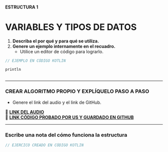 #### ESTRUCTURA 1  
# VARIABLES Y TIPOS DE DATOS

1. **Describa el por qué y para qué se utiliza.**  
2. **Genere un ejemplo internamente en el recuadro.**  
   - Utilice un editor de código para lograrlo.  

```kotlin
// EJEMPLO EN CÓDIGO KOTLIN

println



```

---

### CREAR ALGORITMO PROPIO Y EXPLÍQUELO PASO A PASO  
- Genere el link del audio y el link de GitHub.  

🔗 **[LINK DEL AUDIO](#)**  
🔗 **[LINK CÓDIGO PROBADO POR US Y GUARDADO EN GITHUB](#)**  

---

### Escribe una nota del cómo funciona la estructura  

```kotlin
// EJERCICO CREADO EN CÓDIGO KOTLIN


```
